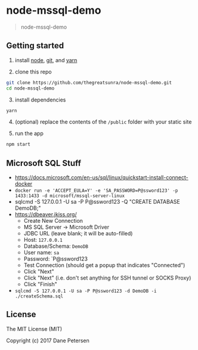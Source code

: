 # node-mssql-demo

> node-mssql-demo

## Getting started

1) install [node](https://nodejs.org/en/), [git](https://git-scm.com/downloads), and [yarn](https://yarnpkg.com/lang/en/docs/install/)

2) clone this repo

```bash
git clone https://github.com/thegreatsunra/node-mssql-demo.git
cd node-mssql-demo
```

3) install dependencies

```bash
yarn
```

4) (optional) replace the contents of the `/public` folder with your static site

5) run the app

```bash
npm start
```

## Microsoft SQL Stuff

* https://docs.microsoft.com/en-us/sql/linux/quickstart-install-connect-docker
* `docker run -e 'ACCEPT_EULA=Y' -e 'SA_PASSWORD=P@ssword123' -p 1433:1433 -d microsoft/mssql-server-linux`
* sqlcmd -S 127.0.0.1 -U sa -P P@ssword123 -Q "CREATE DATABASE DemoDB;"
* https://dbeaver.jkiss.org/
  * Create New Connection
  * MS SQL Server -> Microsoft Driver
  * JDBC URL (leave blank; it will be auto-filled)
  * Host: `127.0.0.1`
  * Database/Schema: `DemoDB`
  * User name: `sa`
  * Password: `P@ssword123
  * Test Connection (should get a popup that indicates "Connected")
  * Click "Next"
  * Click "Next" (i.e. don't set anything for SSH tunnel or SOCKS Proxy)
  * Click "Finish"
* `sqlcmd -S 127.0.0.1 -U sa -P P@ssword123 -d DemoDB -i ./createSchema.sql`

## License

The MIT License (MIT)

Copyright (c) 2017 Dane Petersen
